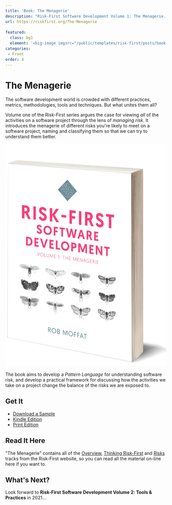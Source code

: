 ```yaml
---
title: 'Book: The Menagerie'
description: "Risk-First Software Development Volume 1: The Menagerie.  Available to read online, on Kindle and to buy at Amazon"
url: https://riskfirst.org/The-Menagerie

featured: 
  class: bg1
  element: '<big-image imgsrc="/public/templates/risk-first/posts/book-grey.png" />'
categories: 
 - Front
order: 4
---
```


# The Menagerie

The software development world is crowded with different practices, metrics, methodologies, tools and techniques.  But what unites them all?

Volume one of the Risk-First series argues the case for viewing _all_ of the activities on a software project through the lens of _managing risk_.  It introduces the menagerie of different risks you're likely to meet on a software project, naming and classifying them so that we can try to understand them better.

![Risk-First Software Development: Volume 1, The Menagerie](images/Cover_Book_image.jpg)

The book aims to develop a _Pattern Language_ for understanding software risk, and develop a practical framework for discussing how the activities we take on a project change the balance of the risks we are exposed to.

## Get It

<!-- markdown-link-check-disable -->

- [Download a Sample](the-menagerie-sample.pdf)
- [Kindle Edition](http://a.co/d/hmpmYl2)
- [Print Edition](https://www.amazon.com/Risk-First-Software-Development-1-Menagerie/dp/1717491855/ref=tmm_pap_swatch_0?_encoding=UTF8&qid=1551000696&sr=8-1)

<!-- markdown-link-check-enable -->

## Read It Here

"The Menagerie" contains all of the [Overview](overview/Start.md), [Thinking Risk-First](thinking/Start.md) and [Risks](thinking/Start.md) tracks from the Risk-First website, so you can read all the material on-line here if you want to.

 
## What's Next?

Look forward to **Risk-First Software Development Volume 2: Tools & Practices** in 2021...


 